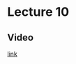 # Lecture 10

## Video

[link](https://drive.google.com/file/d/1mxnjdoizboe8pVDFHtOlFhWY_B3GR0n-/view)